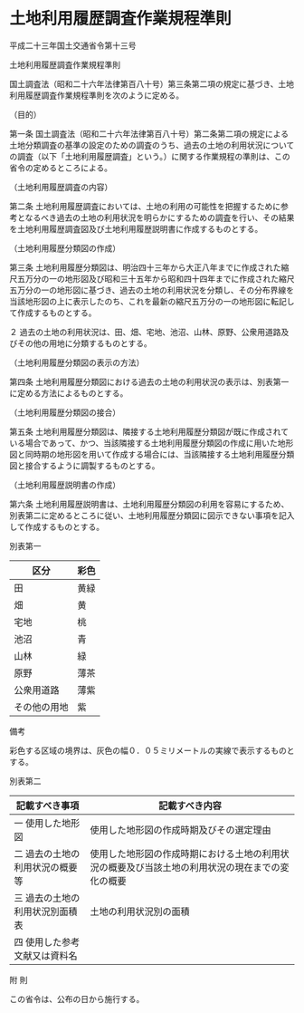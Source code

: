 # 土地利用履歴調査作業規程準則

平成二十三年国土交通省令第十三号

土地利用履歴調査作業規程準則

国土調査法（昭和二十六年法律第百八十号）第三条第二項の規定に基づき、土地利用履歴調査作業規程準則を次のように定める。

（目的）

第一条 国土調査法（昭和二十六年法律第百八十号）第二条第二項の規定による土地分類調査の基準の設定のための調査のうち、過去の土地の利用状況についての調査（以下「土地利用履歴調査」という。）に関する作業規程の準則は、この省令の定めるところによる。

（土地利用履歴調査の内容）

第二条 土地利用履歴調査においては、土地の利用の可能性を把握するために参考となるべき過去の土地の利用状況を明らかにするための調査を行い、その結果を土地利用履歴調査図及び土地利用履歴説明書に作成するものとする。

（土地利用履歴分類図の作成）

第三条 土地利用履歴分類図は、明治四十三年から大正八年までに作成された縮尺五万分の一の地形図及び昭和三十五年から昭和四十四年までに作成された縮尺五万分の一の地形図に基づき、過去の土地の利用状況を分類し、その分布界線を当該地形図の上に表示したのち、これを最新の縮尺五万分の一の地形図に転記して作成するものとする。

２ 過去の土地の利用状況は、田、畑、宅地、池沼、山林、原野、公衆用道路及びその他の用地に分類するものとする。

（土地利用履歴分類図の表示の方法）

第四条 土地利用履歴分類図における過去の土地の利用状況の表示は、別表第一に定める方法によるものとする。

（土地利用履歴分類図の接合）

第五条 土地利用履歴分類図は、隣接する土地利用履歴分類図が既に作成されている場合であって、かつ、当該隣接する土地利用履歴分類図の作成に用いた地形図と同時期の地形図を用いて作成する場合には、当該隣接する土地利用履歴分類図と接合するように調製するものとする。

（土地利用履歴説明書の作成）

第六条 土地利用履歴説明書は、土地利用履歴分類図の利用を容易にするため、別表第二に定めるところに従い、土地利用履歴分類図に図示できない事項を記入して作成するものとする。

別表第一

区分 | 彩色  
---|---  
田 | 黄緑  
畑 | 黄  
宅地 | 桃  
池沼 | 青  
山林 | 緑  
原野 | 薄茶  
公衆用道路 | 薄紫  
その他の用地 | 紫  
  
備考

彩色する区域の境界は、灰色の幅０．０５ミリメートルの実線で表示するものとする。

別表第二

記載すべき事項 | 記載すべき内容  
---|---  
一 使用した地形図 | 使用した地形図の作成時期及びその選定理由  
二 過去の土地の利用状況の概要等 | 使用した地形図の作成時期における土地の利用状況の概要及び当該土地の利用状況の現在までの変化の概要  
三 過去の土地の利用状況別面積表 | 土地の利用状況別の面積  
四 使用した参考文献又は資料名 |   
  
附 則

この省令は、公布の日から施行する。
